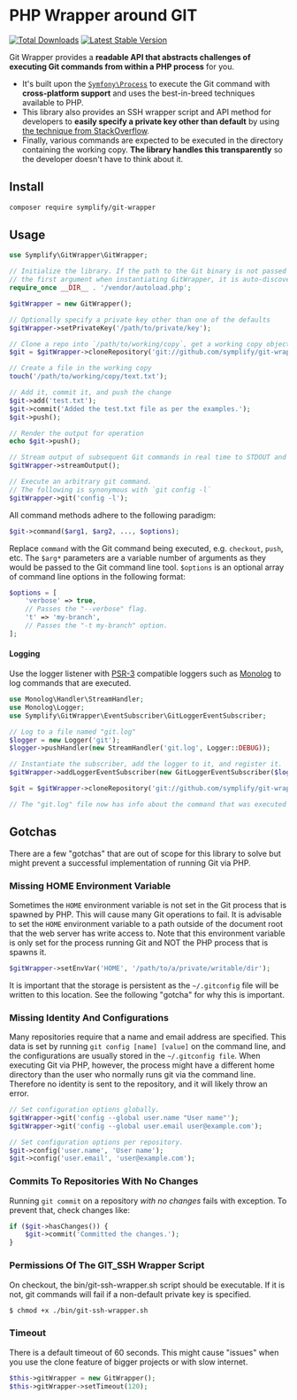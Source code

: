# PHP Wrapper around GIT

[![Total Downloads](https://img.shields.io/packagist/dt/symplify/git-wrapper.svg?style=flat-square)](https://packagist.org/packages/symplify/git-wrapper)
[![Latest Stable Version](https://img.shields.io/packagist/v/symplify/git-wrapper.svg?style=flat-square)](https://packagist.org/packages/symplify/git-wrapper)

Git Wrapper provides a **readable API that abstracts challenges of executing Git commands from within a PHP process** for you.

- It's built upon the [`Symfony\Process`](https://symfony.com/doc/current/components/process.html) to execute the Git command with **cross-platform support** and uses the best-in-breed techniques available to PHP.
- This library also provides an SSH wrapper script and API method for developers to **easily specify a private key other than default** by using [the technique from StackOverflow](http://stackoverflow.com/a/3500308/870667).
- Finally, various commands are expected to be executed in the directory containing the working copy. **The library handles this transparently** so the developer doesn't have to think about it.

## Install

```bash
composer require symplify/git-wrapper
```

## Usage

```php
use Symplify\GitWrapper\GitWrapper;

// Initialize the library. If the path to the Git binary is not passed as
// the first argument when instantiating GitWrapper, it is auto-discovered.
require_once __DIR__ . '/vendor/autoload.php';

$gitWrapper = new GitWrapper();

// Optionally specify a private key other than one of the defaults
$gitWrapper->setPrivateKey('/path/to/private/key');

// Clone a repo into `/path/to/working/copy`, get a working copy object
$git = $gitWrapper->cloneRepository('git://github.com/symplify/git-wrapper.git', '/path/to/working/copy');

// Create a file in the working copy
touch('/path/to/working/copy/text.txt');

// Add it, commit it, and push the change
$git->add('test.txt');
$git->commit('Added the test.txt file as per the examples.');
$git->push();

// Render the output for operation
echo $git->push();

// Stream output of subsequent Git commands in real time to STDOUT and STDERR.
$gitWrapper->streamOutput();

// Execute an arbitrary git command.
// The following is synonymous with `git config -l`
$gitWrapper->git('config -l');
```

All command methods adhere to the following paradigm:

```php
$git->command($arg1, $arg2, ..., $options);
```

Replace `command` with the Git command being executed, e.g. `checkout`, `push`,
etc. The `$arg*` parameters are a variable number of arguments as they would be
passed to the Git command line tool. `$options` is an optional array of command
line options in the following format:

```php
$options = [
    'verbose' => true,
    // Passes the "--verbose" flag.
    't' => 'my-branch',
    // Passes the "-t my-branch" option.
];
```

#### Logging

Use the logger listener with [PSR-3](https://github.com/php-fig/fig-standards/blob/master/accepted/PSR-3-logger-interface.md) compatible loggers such as [Monolog](https://github.com/Seldaek/monolog) to log commands that are executed.

```php
use Monolog\Handler\StreamHandler;
use Monolog\Logger;
use Symplify\GitWrapper\EventSubscriber\GitLoggerEventSubscriber;

// Log to a file named "git.log"
$logger = new Logger('git');
$logger->pushHandler(new StreamHandler('git.log', Logger::DEBUG));

// Instantiate the subscriber, add the logger to it, and register it.
$gitWrapper->addLoggerEventSubscriber(new GitLoggerEventSubscriber($logger));

$git = $gitWrapper->cloneRepository('git://github.com/symplify/git-wrapper.git', '/path/to/working/copy');

// The "git.log" file now has info about the command that was executed above.
```

## Gotchas

There are a few "gotchas" that are out of scope for this library to solve but might prevent a successful implementation of running Git via PHP.

### Missing HOME Environment Variable

Sometimes the `HOME` environment variable is not set in the Git process that is spawned by PHP. This will cause many Git operations to fail. It is advisable to set the `HOME` environment variable to a path outside of the document root that the web server has write access to. Note that this environment variable is only set for the process running Git and NOT the PHP process that is spawns it.

```php
$gitWrapper->setEnvVar('HOME', '/path/to/a/private/writable/dir');
```

It is important that the storage is persistent as the `~/.gitconfig` file will be written to this location. See the following "gotcha" for why this is important.

### Missing Identity And Configurations

Many repositories require that a name and email address are specified. This data is set by running `git config [name] [value]` on the command line, and the configurations are usually stored in the `~/.gitconfig file`. When executing Git via PHP, however, the process might have a different home directory than the user who normally runs git via the command line. Therefore no identity is sent to the repository, and it will likely throw an error.

```php
// Set configuration options globally.
$gitWrapper->git('config --global user.name "User name"');
$gitWrapper->git('config --global user.email user@example.com');

// Set configuration options per repository.
$git->config('user.name', 'User name');
$git->config('user.email', 'user@example.com');
```

### Commits To Repositories With No Changes

Running `git commit` on a repository *with no changes* fails with exception. To prevent that, check changes like:

```php
if ($git->hasChanges()) {
    $git->commit('Committed the changes.');
}
```

### Permissions Of The GIT_SSH Wrapper Script

On checkout, the bin/git-ssh-wrapper.sh script should be executable. If it is not, git commands will fail if a non-default private key is specified.

```bash
$ chmod +x ./bin/git-ssh-wrapper.sh
```

### Timeout

There is a default timeout of 60 seconds. This might cause "issues" when you use the clone feature of bigger projects or with slow internet.

```php
$this->gitWrapper = new GitWrapper();
$this->gitWrapper->setTimeout(120);
```
